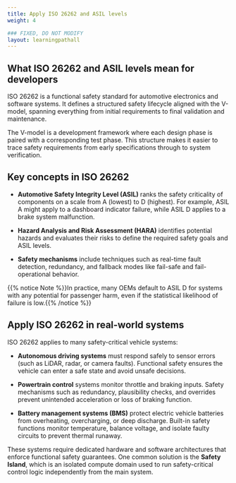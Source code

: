 ```yaml
---
title: Apply ISO 26262 and ASIL levels
weight: 4

### FIXED, DO NOT MODIFY
layout: learningpathall
---
```

## What ISO 26262 and ASIL levels mean for developers

ISO 26262 is a functional safety standard for automotive electronics and software systems. It defines a structured safety lifecycle aligned with the V-model, spanning everything from initial requirements to final validation and maintenance.

The V-model is a development framework where each design phase is paired with a corresponding test phase. This structure makes it easier to trace safety requirements from early specifications through to system verification.

## Key concepts in ISO 26262

- **Automotive Safety Integrity Level (ASIL)** ranks the safety criticality of components on a scale from A (lowest) to D (highest). For example, ASIL A might apply to a dashboard indicator failure, while ASIL D applies to a brake system malfunction.

- **Hazard Analysis and Risk Assessment (HARA)** identifies potential hazards and evaluates their risks to define the required safety goals and ASIL levels.

- **Safety mechanisms** include techniques such as real-time fault detection, redundancy, and fallback modes like fail-safe and fail-operational behavior.

{{% notice Note %}}In practice, many OEMs default to ASIL D for systems with any potential for passenger harm, even if the statistical likelihood of failure is low.{{% /notice %}}

## Apply ISO 26262 in real-world systems

ISO 26262 applies to many safety-critical vehicle systems:

- **Autonomous driving systems** must respond safely to sensor errors (such as LiDAR, radar, or camera faults). Functional safety ensures the vehicle can enter a safe state and avoid unsafe decisions.

- **Powertrain control** systems monitor throttle and braking inputs. Safety mechanisms such as redundancy, plausibility checks, and overrides prevent unintended acceleration or loss of braking function. 

- **Battery management systems (BMS)** protect electric vehicle batteries from overheating, overcharging, or deep discharge. Built-in safety functions monitor temperature, balance voltage, and isolate faulty circuits to prevent thermal runaway.

These systems require dedicated hardware and software architectures that enforce functional safety guarantees. One common solution is the **Safety Island**, which is an isolated compute domain used to run safety-critical control logic independently from the main system.





